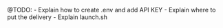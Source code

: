 @TODO:
    - Explain how to create .env and add API KEY
    - Explain where to put the delivery
    - Explain launch.sh
